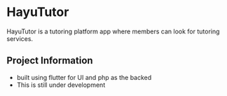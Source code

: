 # HayuTutor

HayuTutor is a tutoring platform app where members can look for tutoring services.

## Project Information

- built using flutter for UI and php as the backed
- This is still under development
